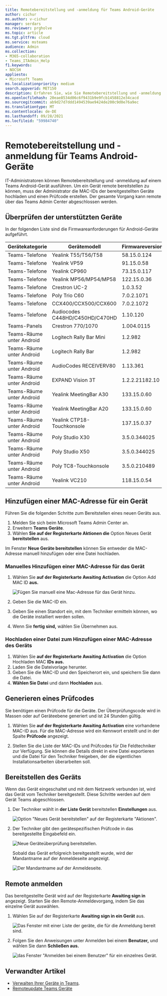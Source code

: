 ```yaml
---
title: Remotebereitstellung und -anmeldung für Teams Android-Geräte
author: cichur
ms.author: v-cichur
manager: serdars
ms.reviewer: prgholve
ms.topic: article
ms.tgt.pltfrm: cloud
ms.service: msteams
audience: Admin
ms.collection:
- M365-collaboration
- Teams_ITAdmin_Help
f1.keywords:
- NOCSH
appliesto:
- Microsoft Teams
ms.localizationpriority: medium
search.appverid: MET150
description: Erfahren Sie, wie Sie Remotebereitstellung und -anmeldung für Teams Android-Geräte verwenden.
ms.openlocfilehash: 20eae8534d06c6f9431b9e9fcb1458812e34cacd
ms.sourcegitcommit: ab9d27d7ddd1494539ae9424de200c9d0e76a9ec
ms.translationtype: MT
ms.contentlocale: de-DE
ms.lasthandoff: 09/28/2021
ms.locfileid: "59984740"
---
```

# <a name="remote-provisioning-and-sign-in-for-teams-android-devices"></a>Remotebereitstellung und -anmeldung für Teams Android-Geräte

IT-Administratoren können Remotebereitstellung und -anmeldung auf einem Teams Android-Gerät ausführen. Um ein Gerät remote bereitstellen zu können, muss der Administrator die MAC-IDs der bereitgestellten Geräte hochladen und einen Prüfcode erstellen. Der gesamte Vorgang kann remote über das Teams Admin Center abgeschlossen werden.

## <a name="review-the-supported-devices"></a>Überprüfen der unterstützten Geräte

In der folgenden Liste sind die Firmwareanforderungen für Android-Geräte aufgeführt.

|Gerätekategorie|Gerätemodell|Firmwareversion|
|-|-|-|
|Teams-Telefone|Yealink T55/T56/T58|58.15.0.124|
|Teams-Telefone|Yealink VP59|91.15.0.58|
|Teams-Telefone|Yealink CP960|73.15.0.117|
|Teams-Telefone|Yealink MP56/MP54/MP58|122.15.0.36|
|Teams-Telefone|Crestron UC-2|1.0.3.52|
|Teams-Telefone|  Poly Trio C60|  7.0.2.1071|
|Teams-Telefone|  CCX400/CCX500/CCX600    |7.0.2.1072|
|Teams-Telefone|  Audiocodes C448HD/C450HD/C470HD|   1.10.120|
|Teams-Panels|  Crestron 770/1070|  1.004.0115|
|Teams-Räume unter Android|Logitech Rally Bar Mini|1.2.982|
|Teams-Räume unter Android|Logitech Rally Bar|1.2.982|
|Teams-Räume unter Android|AudioCodes RECEIVERV80|1.13.361|
|Teams-Räume unter Android|EXPAND Vision 3T|1.2.2.21182.10|
|Teams-Räume unter Android|Yealink MeetingBar A30|133.15.0.60|
|Teams-Räume unter Android|Yealink MeetingBar A20|133.15.0.60|
|Teams-Räume unter Android|Yealink CTP18-Touchkonsole|137.15.0.37|
|Teams-Räume unter Android|Poly Studio X30|3.5.0.344025|
|Teams-Räume unter Android|Poly Studio X50|3.5.0.344025|
|Teams-Räume unter Android|Poly TC8-Touchkonsole |3.5.0.210489|
|Teams-Räume unter Android|Yealink VC210|118.15.0.54|

## <a name="add-a-device-mac-address"></a>Hinzufügen einer MAC-Adresse für ein Gerät

Führen Sie die folgenden Schritte zum Bereitstellen eines neuen Geräts aus.

1. Melden Sie sich beim Microsoft Teams Admin Center an.
2. Erweitern **Teams Geräte**.
3. Wählen **Sie auf der Registerkarte Aktionen die** Option Neues Gerät **bereitstellen** aus.

Im Fenster **Neue Geräte bereitstellen** können Sie entweder die MAC-Adresse manuell hinzufügen oder eine Datei hochladen.

### <a name="manually-add-a-device-mac-address"></a>Manuelles Hinzufügen einer MAC-Adresse für das Gerät

1. Wählen Sie **auf der Registerkarte Awaiting Activation** die Option Add MAC ID **aus.**

   ![Fügen Sie manuell eine Mac-Adresse für das Gerät hinzu.](../media/remote-provision-6.png)

1. Geben Sie die MAC-ID ein.
1. Geben Sie einen Standort ein, mit dem Techniker ermitteln können, wo die Geräte installiert werden sollen.
1. Wenn Sie **fertig sind,** wählen Sie Übernehmen aus.

### <a name="upload-a-file-to-add-a-device-mac-address"></a>Hochladen einer Datei zum Hinzufügen einer MAC-Adresse des Geräts

1. Wählen Sie **auf der Registerkarte Awaiting Activation** die Option Hochladen MAC **IDs aus.**
2. Laden Sie die Dateivorlage herunter.
3. Geben Sie die MAC-ID und den Speicherort ein, und speichern Sie dann die Datei.
4. **Wählen Sie Datei** und dann **Hochladen** aus.

## <a name="generate-a-verification-code"></a>Generieren eines Prüfcodes

Sie benötigen einen Prüfcode für die Geräte. Der Überprüfungscode wird in Massen oder auf Geräteebene generiert und ist 24 Stunden gültig.

1. Wählen Sie **auf der Registerkarte Awaiting Activation** eine vorhandene MAC-ID aus.
   Für die MAC-Adresse wird ein Kennwort erstellt und in der Spalte **Prüfcode** angezeigt.

2. Stellen Sie die Liste der MAC-IDs und Prüfcodes für Die Feldtechniker zur Verfügung. Sie können die Details direkt in eine Datei exportieren und die Datei für den Techniker freigeben, der die eigentlichen Installationsarbeiten überarbeiten soll.

## <a name="provision-the-device"></a>Bereitstellen des Geräts

Wenn das Gerät eingeschaltet und mit dem Netzwerk verbunden ist, wird das Gerät vom Techniker bereitgestellt. Diese Schritte werden auf dem Gerät Teams abgeschlossen.

1. Der Techniker wählt in **der Liste Gerät** bereitstellen **Einstellungen** aus.  

   ![Option "Neues Gerät bereitstellen" auf der Registerkarte "Aktionen".](../media/provision-device1.png)
  
2. Der Techniker gibt den gerätespezifischen Prüfcode in das bereitgestellte Eingabefeld ein.

   ![Neue Geräteüberprüfung bereitstellen.](../media/provision-device-verification1.png)

   Sobald das Gerät erfolgreich bereitgestellt wurde, wird der Mandantname auf der Anmeldeseite angezeigt.

   ![Der Mandantname auf der Anmeldeseite.](../media/provision-code.png)

## <a name="sign-in-remotely"></a>Remote anmelden

Das bereitgestellte Gerät wird auf der Registerkarte **Awaiting sign in** angezeigt. Starten Sie den Remote-Anmeldevorgang, indem Sie das einzelne Gerät auswählen.

1. Wählen Sie auf der Registerkarte **Awaiting sign in ein Gerät** aus.

   ![Das Fenster mit einer Liste der geräte, die für die Anmeldung bereit sind.](../media/remote-device1.png)

2. Folgen Sie den Anweisungen unter Anmelden bei einem **Benutzer,** und wählen Sie dann **Schließen aus.**

   ![das Fenster "Anmelden bei einem Benutzer" für ein einzelnes Gerät.](../media/sign-in-user.png)

## <a name="related-article"></a>Verwandter Artikel

- [Verwalten Ihrer Geräte in Teams](device-management.md).
- [Remoteupdate Teams Geräte](remote-update.md)
